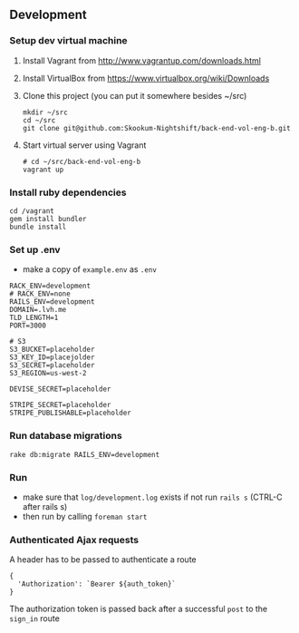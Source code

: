 ## Development

### Setup dev virtual machine

1. Install Vagrant from http://www.vagrantup.com/downloads.html
2. Install VirtualBox from https://www.virtualbox.org/wiki/Downloads
3. Clone this project (you can put it somewhere besides ~/src)

    ```
    mkdir ~/src
    cd ~/src
    git clone git@github.com:Skookum-Nightshift/back-end-vol-eng-b.git
    ```

4. Start virtual server using Vagrant

    ```
    # cd ~/src/back-end-vol-eng-b
    vagrant up
    ```

### Install ruby dependencies

```
cd /vagrant
gem install bundler
bundle install
```

### Set up .env

- make a copy of `example.env` as `.env`

```
RACK_ENV=development
# RACK_ENV=none
RAILS_ENV=development
DOMAIN=.lvh.me
TLD_LENGTH=1
PORT=3000

# S3
S3_BUCKET=placeholder
S3_KEY_ID=placejolder
S3_SECRET=placeholder
S3_REGION=us-west-2

DEVISE_SECRET=placeholder

STRIPE_SECRET=placeholder
STRIPE_PUBLISHABLE=placeholder
```

### Run database migrations

```
rake db:migrate RAILS_ENV=development
```

### Run
- make sure that `log/development.log` exists if not run `rails s` (CTRL-C after rails s)
- then run by calling `foreman start`

### Authenticated Ajax requests

A header has to be passed to authenticate a route

```
{
  'Authorization': `Bearer ${auth_token}`
}
```

The authorization token is passed back after a successful `post` to the `sign_in` route
